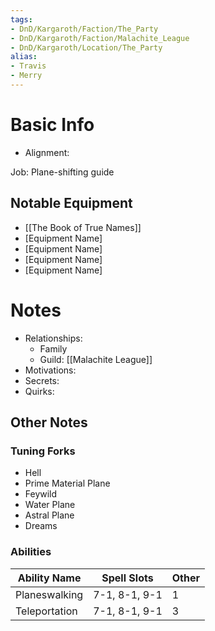 ```yaml
---
tags:
- DnD/Kargaroth/Faction/The_Party
- DnD/Kargaroth/Faction/Malachite_League
- DnD/Kargaroth/Location/The_Party
alias:
- Travis
- Merry
---
```

# Basic Info
- Alignment: 

Job: Plane-shifting guide

## Notable Equipment
- [[The Book of True Names]]
- [Equipment Name]
- [Equipment Name]
- [Equipment Name]
- [Equipment Name]

# Notes
- Relationships: 
	- Family
	- Guild: [[Malachite League]]
- Motivations: 
- Secrets: 
- Quirks: 

## Other Notes
### Tuning Forks
- Hell
- Prime Material Plane
- Feywild
- Water Plane
- Astral Plane
- Dreams

### Abilities
| Ability Name  | Spell Slots   | Other |
| ------------- | ------------- | ----- |
| Planeswalking | 7-1, 8-1, 9-1 | 1     |
| Teleportation | 7-1, 8-1, 9-1 | 3     |
